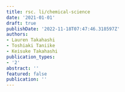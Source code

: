 ```yaml
---
title: rsc. li/chemical-science
date: '2021-01-01'
draft: true
publishDate: '2022-11-18T07:47:46.318597Z'
authors:
- Lauren Takahashi
- Toshiaki Taniike
- Keisuke Takahashi
publication_types:
- '2'
abstract: ''
featured: false
publication: ''
---
```


